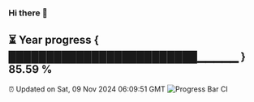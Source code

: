 ### Hi there 👋
⏳ Year progress { █████████████████████████▁▁▁▁▁ } 85.59 %
---
⏰ Updated on Sat, 09 Nov 2024 06:09:51 GMT
![Progress Bar CI](https://github.com/Moyi321/Moyi321/workflows/Progress%20Bar%20CI/badge.svg)
